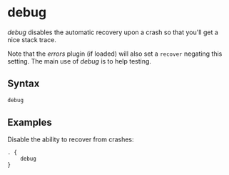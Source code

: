 # debug

*debug* disables the automatic recovery upon a crash so that you'll get a nice stack trace.

Note that the *errors* plugin (if loaded) will also set a `recover` negating this setting. The main
use of *debug* is to help testing.

## Syntax

~~~ txt
debug
~~~

## Examples

Disable the ability to recover from crashes:

~~~ corefile
. {
    debug
}
~~~

